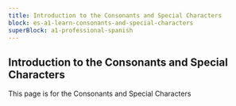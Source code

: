 ```yaml
---
title: Introduction to the Consonants and Special Characters
block: es-a1-learn-consonants-and-special-characters
superBlock: a1-professional-spanish
---
```


## Introduction to the Consonants and Special Characters

This page is for the Consonants and Special Characters
